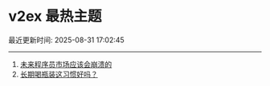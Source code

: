 # v2ex 最热主题

最近更新时间: 2025-08-31 17:02:45

--- 
1. [未来程序员市场应该会崩溃的](https://www.v2ex.com/t/1156021) 
2. [长期喝瓶装这习惯好吗？](https://www.v2ex.com/t/1156024) 
